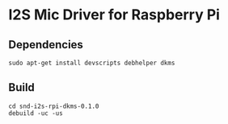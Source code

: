 # I2S Mic Driver for Raspberry Pi

## Dependencies

	sudo apt-get install devscripts debhelper dkms

## Build

	cd snd-i2s-rpi-dkms-0.1.0
	debuild -uc -us
